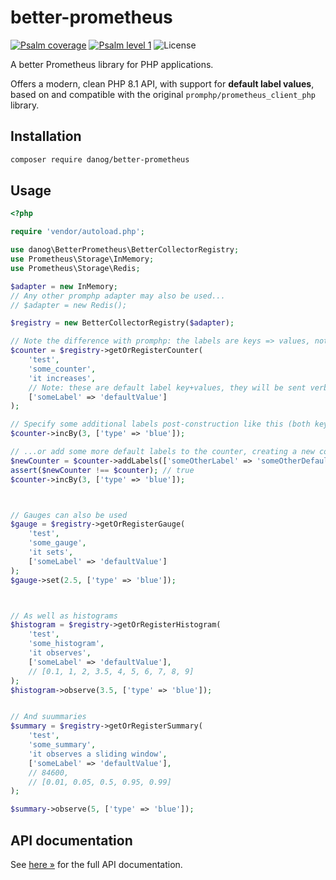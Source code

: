 # better-prometheus

[![Psalm coverage](https://shepherd.dev/github/danog/better-prometheus/coverage.svg)](https://shepherd.dev/github/danog/better-prometheus)
[![Psalm level 1](https://shepherd.dev/github/danog/better-prometheus/level.svg)](https://shepherd.dev/github/danog/better-prometheus)
![License](https://img.shields.io/github/license/danog/better-prometheus?v)

A better Prometheus library for PHP applications.  

Offers a modern, clean PHP 8.1 API, with support for **default label values**, based on and compatible with the original `promphp/prometheus_client_php` library.   

## Installation

```bash
composer require danog/better-prometheus
```

## Usage

```php
<?php

require 'vendor/autoload.php';

use danog\BetterPrometheus\BetterCollectorRegistry;
use Prometheus\Storage\InMemory;
use Prometheus\Storage\Redis;

$adapter = new InMemory;
// Any other promphp adapter may also be used...
// $adapter = new Redis();

$registry = new BetterCollectorRegistry($adapter);

// Note the difference with promphp: the labels are keys => values, not just keys.  
$counter = $registry->getOrRegisterCounter(
    'test',
    'some_counter',
    'it increases',
    // Note: these are default label key+values, they will be sent verbatim, no changes
    ['someLabel' => 'defaultValue']
);

// Specify some additional labels post-construction like this (both keys and values)...
$counter->incBy(3, ['type' => 'blue']);

// ...or add some more default labels to the counter, creating a new counter:
$newCounter = $counter->addLabels(['someOtherLabel' => 'someOtherDefaultValue']);
assert($newCounter !== $counter); // true
$counter->incBy(3, ['type' => 'blue']);



// Gauges can also be used
$gauge = $registry->getOrRegisterGauge(
    'test',
    'some_gauge',
    'it sets',
    ['someLabel' => 'defaultValue']
);
$gauge->set(2.5, ['type' => 'blue']);



// As well as histograms
$histogram = $registry->getOrRegisterHistogram(
    'test',
    'some_histogram',
    'it observes',
    ['someLabel' => 'defaultValue'],
    // [0.1, 1, 2, 3.5, 4, 5, 6, 7, 8, 9]
);
$histogram->observe(3.5, ['type' => 'blue']);


// And suummaries
$summary = $registry->getOrRegisterSummary(
    'test',
    'some_summary',
    'it observes a sliding window',
    ['someLabel' => 'defaultValue'],
    // 84600,
    // [0.01, 0.05, 0.5, 0.95, 0.99]
);

$summary->observe(5, ['type' => 'blue']);
```

## API documentation

See [here &raquo;](https://github.com/danog/better-prometheus/blob/master/docs/docs/index.md) for the full API documentation.  